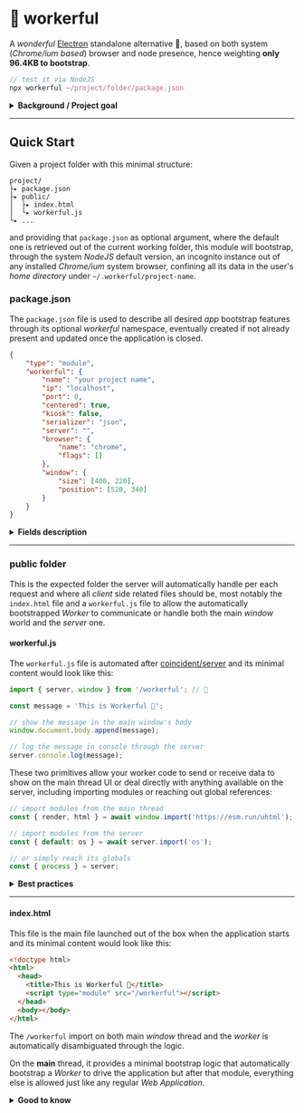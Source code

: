 # 👷 workerful

A *wonderful* [Electron](https://www.electronjs.org/) standalone alternative 🌈, based on both system (*Chrome/ium based*) browser and node presence, hence weighting **only <span>96.4KB</span> to bootstrap**.

```js
// test it via NodeJS
npx workerful ~/project/folder/package.json
```

<details>
<summary><strong>Background / Project goal</strong></summary>

This project goal is to provide a minimalistic *App Container* fully based on system software and it uses by default *ESM* and all the modern *Web Standards* features through the (currently) most capable browser: *Chrome/ium*.

As the majority of Web developers and users most likely have *NodeJS* installed, and as pretty much everyone also has *Chrome* or *Chromium* installed on their machines, I've decided to give this approach a spin to hopefully see how much the community can create around its simple, yet extremely powerful, primitives that this tiny tool enables.

</details>

- - -

## Quick Start

Given a project folder with this minimal structure:

```
project/
├▸ package.json
├▸ public/
│  ├▸ index.html
│  └▸ workerful.js
└▸ ...
```

and providing that `package.json` as optional argument, where the default one is retrieved out of the current working folder, this module will bootstrap, through the system *NodeJS* default version, an incognito instance out of any installed *Chrome/ium* system browser, confining all its data in the user's *home directory* under `~/.workerful/project-name`.

### package.json

The `package.json` file is used to describe all desired *app* bootstrap features through its optional *workerful* namespace, eventually created if not already present and updated once the application is closed.

```json
{
	"type": "module",
	"workerful": {
		"name": "your project name",
		"ip": "localhost",
		"port": 0,
		"centered": true,
		"kiosk": false,
		"serializer": "json",
		"server": "",
		"browser": {
			"name": "chrome",
			"flags": []
		},
		"window": {
			"size": [400, 220],
			"position": [520, 340]
		}
	}
}
```

<details>
<summary><strong>Fields description</strong></summary>

  * **name** is your app name. This will be used as top bar name in your OS and recognized with such name among your running processes
  * **ip** is your app IP v4 address. By default it's `localhost` but it can be any other *IP* address. This field can be overridden via environment `WORKERFUL_IP` variable.
  * **port** is your app *port*. By default the project runs on any available port and it's completely transparent for your app. This field can be overridden via environment `WORKERFUL_PORT` variable.
  * **centered** which can be `true`, to center the *app* on its first bootstrap, `false` to run the *app* on top-left corner and then run where it was left last time, or `"always"` to always start the *app* centered, even if the user moved the window elsewhere. This field can be overridden via environment `WORKERFUL_CENTERED` variable, where `1`, `y`, `yes`, `ok` or `always` are valid values
  * **kiosk** to launch the *app* in *kiosk* mode (fullscreen). This field can be overridden via environment `WORKERFUL_KIOSK` variable, where `1`, `y`, `yes` or `ok` are valid values
  * **serializer** is the *stringify* / *parse* used to post messages between the *worker* and either the main *window* thread or the *server*. By default it's `"json"` but it can be also `"circular"`, based on [flatted](https://github.com/WebReflection/flatted?tab=readme-ov-file#flatted), or `"structured"`, based on [@ungap/structured-clone/json](https://github.com/ungap/structured-clone?tab=readme-ov-file#tojson). As quick summary:
    * **json** is the default serializer. It's the preferred method for DB related data exchanges or simple payloads (and it's also slightly faster than others)
    * **circular** is like *json* but it allows circular references within passed *data* among "*worlds*"
    * **structured** allows both circular references and extra types such as *Date*, *U/Int8Array*, *U/Int16Array*,  *U/Int32Array* or *Float32Array*, *Error* and more
  * **server** to optionally specify a *request handler/listener* for the *app*" where `export default (req, res) => { res.writeHead(200); res.end() }` would be a valid, bare-minimal, implementation. The file default export would be awaited and invoked with default *NodeJS* server references and if it does not return `true` on success, the server will respond with a `404`. You can implement or orchestrate any logic you like through this handler but, if not specified, a default [static file handler](https://github.com/WebReflection/static-handler) is used instead
  * **browser** is your *app* browser name based on [open API](https://github.com/sindresorhus/open?tab=readme-ov-file#api). Currently only *chrome* is supported but in the future *firefox* and *edge* might be supported too. This field has two optional nested fields:
    * **name** which is currently only *chrome*
    * **flags** which allows extra flags to be passed on *app* bootstrap. See this curated [list of Chrome/ium flags](https://peter.sh/experiments/chromium-command-line-switches/) to know more and consider [many flags](./src/bootstrap.js#L9) are already in place.
  * **window** is your *app* UI size and position, reflected in the app via `window.screenX` and `window.screenY` for the position and `window.screen.width` plus `window.screen.height` for the size. This field has two optional nested fields, ignored when the *app* starts in *kiosk* mode:
    * **size** which is an array of `[width, height]` numbers
    * **position** which is an array of `[x, y]` numbers

</details>

- - -

### public folder

This is the expected folder the server will automatically handle per each request and where all *client* side related files should be, most notably the `index.html` file and a `workerful.js` file to allow the automatically bootstrapped *Worker* to communicate or handle both the main *window* world and the *server* one.

#### workerful.js

The `workerful.js` file is automated after [coincident/server](https://github.com/WebReflection/coincident?tab=readme-ov-file#server) and its minimal content would look like this:

```js
import { server, window } from '/workerful'; // 🦄

const message = 'This is Workerful 🌈';

// show the message in the main window's body
window.document.body.append(message);

// log the message in console through the server
server.console.log(message);
```

These two primitives allow your worker code to send or receive data to show on the main thread UI or deal directly with anything available on the server, including importing modules or reaching out global references:

```js
// import modules from the main thread
const { render, html } = await window.import('https://esm.run/uhtml');

// import modules from the server
const { default: os } = await server.import('os');

// or simply reach its globals
const { process } = server;
```

<details>
<summary><strong>Best practices</strong></summary>

Due inevitable roundtrip delay between the worker and the main thread or the server one, it's important to keep in mind that highly / real-time reactive changes on the main UI are better passed along via listeners or exposed functionalities within the main thread, where it would receive, as example, only data to update or take care about, and so it goes for the server.

The rule of thumb here: delegate to respective domains heavy operations and expose utilities through dedicated modules which goal is to help the worker receive, or send, just data. This would be the *TL;DR* "*best practice*" of this *worker driven* pattern.

</details>

- - -

#### index.html

This file is the main file launched out of the box when the application starts and its minimal content would look like this:

```html
<!doctype html>
<html>
  <head>
    <title>This is Workerful 🌈</title>
    <script type="module" src="/workerful"></script>
  </head>
  <body></body>
</html>
```

The `/workerful` import on both main *window* thread and the *worker* is automatically disambiguated through the logic.

On the **main** thread, it provides a minimal bootstrap logic that automatically bootstrap a *Worker* to drive the application but after that module, everything else is allowed just like any regular *Web Application*.

<details>
<summary><strong>Good to know</strong></summary>

Both *main* `/workerful` and *worker* `/workeful` imports are handled on the *NodeJS* side and these two requests will never leak through the provided handler.

It is hence useless, or meaningless, to check for `req.url` and match against `/workerful` as that won't ever happen.

</details>

